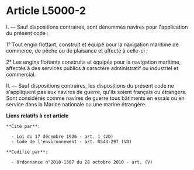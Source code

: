 # Article L5000-2

I. ― Sauf dispositions contraires, sont dénommés navires pour l'application du présent code :

1° Tout engin flottant, construit et équipé pour la navigation maritime de commerce, de pêche ou de plaisance et affecté à
celle-ci ;

2° Les engins flottants construits et équipés pour la navigation maritime, affectés à des services publics à caractère
administratif ou industriel et commercial.

II. ― Sauf dispositions contraires, les dispositions du présent code ne s'appliquent pas aux navires de guerre, qu'ils soient
français ou étrangers. Sont considérés comme navires de guerre tous bâtiments en essais ou en service dans la Marine
nationale ou une marine étrangère.

**Liens relatifs à cet article**

	**Cité par**:

	  - Loi du 17 décembre 1926 - art. 1 (VD)
	  - Code de l'environnement - art. R543-297 (VD)

	**Codifié par**:

	  - Ordonnance n°2010-1307 du 28 octobre 2010 - art. (V)
